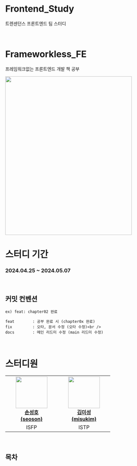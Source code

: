 # Frontend_Study
트렌센던스 프론트엔드 팀 스터디

<br />

# Frameworkless_FE
프레임워크없는 프론트엔드 개발 책 공부

<img src="https://github.com/BeyondPong/Frontend_Study/assets/84187086/fcc2a4ec-add4-4913-91c3-880a6eef5853" width="400" height="500" />


<br />

# 스터디 기간

### 2024.04.25 ~ 2024.05.07

<br />

## 커밋 컨벤션
```
ex) feat: chapter02 완료
```
```
feat        : 공부 완료 시 (chapter0x 완료)  
fix         : 오타, 문서 수정 (오타 수정)<br />
docs        : 메인 리드미 수정 (main 리드미 수정)  
```
<br />

# 스터디원

<table>
    <tr align="center">
        <td style="min-width: 150px;">
            <a href="https://github.com/Hosung99">
              <img src="https://github.com/Hosung99.png" width="100">
              <br />
              <b>손성호 </br>(seoson)</b>
            </a>
        </td>
        <td style="min-width: 150px;">
            <a href="https://github.com/mixsung">
              <img src="https://github.com/mixsung.png" width="100">
              <br />
              <b>김미성 </br>(misukim)</b>
            </a> 
        </td>
    </tr>
      <tr align="center">
        <td>
            ISFP
        </td>
        <td>
            ISTP
        </td>
    </tr>
</table>

<br />

## 목차

<p align="justify">

</p>

<br />
